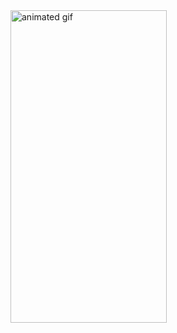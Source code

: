 <img src="https://user-images.githubusercontent.com/72602749/229301797-9ab6133a-c32b-42dd-84ae-2ab92ffe11be.gif" alt="animated gif" height="500" width="250">
